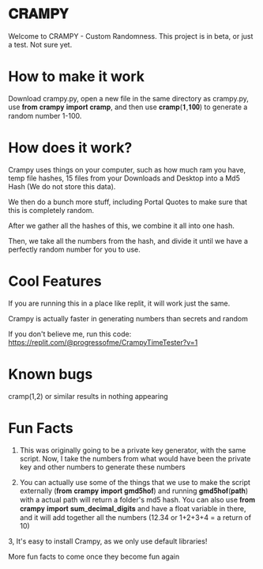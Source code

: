 # 𝐂𝐑𝐀𝐌𝐏𝐘

Welcome to CRAMPY - Custom Randomness. This project is in beta, or just a test. Not sure yet.

# How to make it work

Download crampy.py, open a new file in the same directory as crampy.py, use 𝐟𝐫𝐨𝐦 𝐜𝐫𝐚𝐦𝐩𝐲 𝐢𝐦𝐩𝐨𝐫𝐭 𝐜𝐫𝐚𝐦𝐩, and then use 𝐜𝐫𝐚𝐦𝐩(𝟏,𝟏𝟎𝟎) to generate a random number 1-100.

# How does it work?

Crampy uses things on your computer, such as how much ram you have, temp file hashes, 15 files from your Downloads and Desktop into a Md5 Hash (We do not store this data).

We then do a bunch more stuff, including Portal Quotes to make sure that this is completely random.

After we gather all the hashes of this, we combine it all into one hash.

Then, we take all the numbers from the hash, and divide it until we have a perfectly random number for you to use.

# Cool Features

If you are running this in a place like replit, it will work just the same.

Crampy is actually faster in generating numbers than secrets and random

If you don't believe me, run this code: https://replit.com/@progressofme/CrampyTimeTester?v=1

# Known bugs

cramp(1,2) or similar results in nothing appearing

# Fun Facts

1. This was originally going to be a private key generator, with the same script. Now, I take the numbers from what would have been the private key and other numbers to generate these numbers

2. You can actually use some of the things that we use to make the script externally (𝐟𝐫𝐨𝐦 𝐜𝐫𝐚𝐦𝐩𝐲 𝐢𝐦𝐩𝐨𝐫𝐭 𝐠𝐦𝐝𝟓𝐡𝐨𝐟) and running 𝐠𝐦𝐝𝟓𝐡𝐨𝐟(𝐩𝐚𝐭𝐡) with a actual path will return a folder's md5 hash. You can also use 𝐟𝐫𝐨𝐦 𝐜𝐫𝐚𝐦𝐩𝐲 𝐢𝐦𝐩𝐨𝐫𝐭 𝐬𝐮𝐦_𝐝𝐞𝐜𝐢𝐦𝐚𝐥_𝐝𝐢𝐠𝐢𝐭𝐬 and have a float variable in there, and it will add together all the numbers (12.34 or 1+2+3+4 = a return of 10)

3, It's easy to install Crampy, as we only use default libraries!

More fun facts to come once they become fun again
